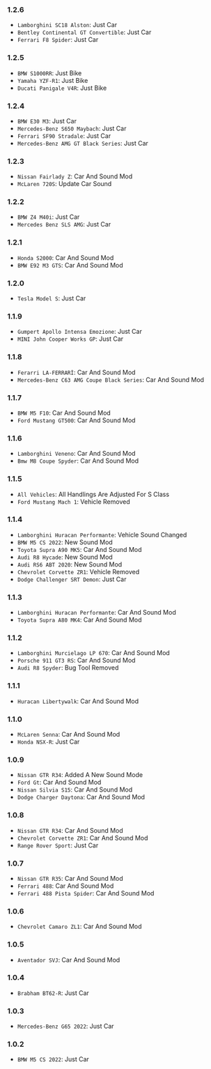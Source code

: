 ### 1.2.6
- `Lamborghini SC18 Alston`: Just Car
- `Bentley Continental GT Convertible`: Just Car
- `Ferrari F8 Spider`: Just Car


### 1.2.5
- `BMW S1000RR`: Just Bike
- `Yamaha YZF-R1`: Just Bike
- `Ducati Panigale V4R`: Just Bike

### 1.2.4
- `BMW E30 M3`: Just Car
- `Mercedes-Benz S650 Maybach`: Just Car
- `Ferrari SF90 Stradale`: Just Car
- `Mercedes-Benz AMG GT Black Series`: Just Car

### 1.2.3
- `Nissan Fairlady Z`: Car And Sound Mod
- `McLaren 720S`: Update Car Sound

### 1.2.2
- `BMW Z4 M40i`: Just Car
- `Mercedes Benz SLS AMG`: Just Car

### 1.2.1
- `Honda S2000`: Car And Sound Mod
- `BMW E92 M3 GTS`: Car And Sound Mod

### 1.2.0
- `Tesla Model S`: Just Car

### 1.1.9
- `Gumpert Apollo Intensa Emozione`: Just Car
- `MINI John Cooper Works GP`: Just Car

### 1.1.8
- `Ferarri LA-FERRARİ`: Car And Sound Mod
- `Mercedes-Benz C63 AMG Coupe Black Series`: Car And Sound Mod

### 1.1.7
- `BMW M5 F10`: Car And Sound Mod
- `Ford Mustang GT500`: Car And Sound Mod

### 1.1.6
- `Lamborghini Veneno`: Car And Sound Mod
- `Bmw M8 Coupe Spyder`: Car And Sound Mod

### 1.1.5
- `All Vehicles`: All Handlings Are Adjusted For S Class
- `Ford Mustang Mach 1`: Vehicle Removed

### 1.1.4
- `Lamborghini Huracan Performante`: Vehicle Sound Changed
- `BMW M5 CS 2022`: New Sound Mod
- `Toyota Supra A90 MK5`: Car And Sound Mod
- `Audi R8 Hycade`: New Sound Mod
- `Audi RS6 ABT 2020`: New Sound Mod
- `Chevrolet Corvette ZR1`: Vehicle Removed
- `Dodge Challenger SRT Demon`: Just Car

### 1.1.3
- `Lamborghini Huracan Performante`: Car And Sound Mod
- `Toyota Supra A80 MK4`: Car And Sound Mod

### 1.1.2
- `Lamborghini Murcielago LP 670`: Car And Sound Mod
- `Porsche 911 GT3 RS`: Car And Sound Mod
- `Audi R8 Spyder`: Bug Tool Removed 

### 1.1.1
- `Huracan Libertywalk`: Car And Sound Mod

### 1.1.0
- `McLaren Senna`: Car And Sound Mod
- `Honda NSX-R`: Just Car

### 1.0.9
- `Nissan GTR R34`: Added A New Sound Mode
- `Ford Gt`: Car And Sound Mod
- `Nissan Silvia S15`: Car And Sound Mod
- `Dodge Charger Daytona`: Car And Sound Mod

### 1.0.8
- `Nissan GTR R34`: Car And Sound Mod
- `Chevrolet Corvette ZR1`: Car And Sound Mod
- `Range Rover Sport`: Just Car

### 1.0.7
- `Nissan GTR R35`: Car And Sound Mod
- `Ferrari 488`: Car And Sound Mod
- `Ferrari 488 Pista Spider`: Car And Sound Mod

### 1.0.6
- `Chevrolet Camaro ZL1`: Car And Sound Mod

### 1.0.5
- `Aventador SVJ`: Car And Sound Mod

### 1.0.4
- `Brabham BT62-R`: Just Car

### 1.0.3
- `Mercedes-Benz G65 2022`: Just Car

### 1.0.2
- `BMW M5 CS 2022`: Just Car
